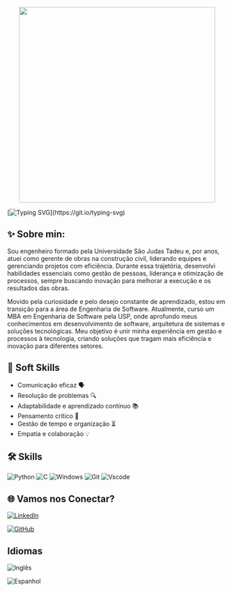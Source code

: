
 
<p align="center"><a href="#">
    <img align="center" width="450" src="https://i.postimg.cc/q7dCSgcC/Fabio-dos-Anjos.png" />
  </a>
  <span><a href="#">

  </a>
</p>
    

[![Typing SVG](https://readme-typing-svg.herokuapp.com/?color=ffffff&size=35&center=true&vCenter=true&width=1000&lines=Olá,+Seja+Bem-Vindo!+:%29;Hello,+Welcome!+:%29;)](https://git.io/typing-svg)


## ✨ Sobre min: 

Sou engenheiro formado pela Universidade São Judas Tadeu e, por anos, atuei como gerente de obras na construção civil, liderando equipes e gerenciando projetos com eficiência. Durante essa trajetória, desenvolvi habilidades essenciais como gestão de pessoas, liderança e otimização de processos, sempre buscando inovação para melhorar a execução e os resultados das obras.

Movido pela curiosidade e pelo desejo constante de aprendizado, estou em transição para a área de Engenharia de Software. Atualmente, curso um MBA em Engenharia de Software pela USP, onde aprofundo meus conhecimentos em desenvolvimento de software, arquitetura de sistemas e soluções tecnológicas. Meu objetivo é unir minha experiência em gestão e processos à tecnologia, criando soluções que tragam mais eficiência e inovação para diferentes setores.

## 🚀 Soft Skills
 
 - Comunicação eficaz 🗣️
 - Resolução de problemas 🔍
 - Adaptabilidade e aprendizado contínuo 📚
 - Pensamento crítico 🤔
 - Gestão de tempo e organização ⏳
 - Empatia e colaboração 💡

## 🛠️ Skills

 ![Python](https://img.shields.io/badge/python-3670A0?style=for-the-badge&logo=python&logoColor=ffdd54) ![C](https://img.shields.io/badge/C-00599C?style=for-the-badge&logo=c&logoColor=white) ![Windows](https://img.shields.io/badge/Windows-000?style=for-the-badge&logo=windows&logoColor=2CA5E0) ![Git](https://img.shields.io/badge/GIT-E44C30?style=for-the-badge&logo=git&logoColor=white) ![Vscode](https://img.shields.io/badge/Vscode-007ACC?style=for-the-badge&logo=visual-studio-code&logoColor=white)


## 🌐 Vamos nos Conectar?

[![LinkedIn](https://img.shields.io/badge/LinkedIn-0077B5?style=for-the-badge&logo=linkedin&logoColor=white)](https://www.linkedin.com/in/fabio-alves-costa-dos-anjos-a655a17b/)

[![GitHub](https://img.shields.io/badge/GitHub-0077B5?style=for-the-badge&logo=GitHub&logoColor=white)](https://github.com/FabioACAnjos/)



## Idiomas

![Inglês](https://img.shields.io/badge/Inglês-Intermediário-30A3DC?style=for-the-badge&logo=google-translate&logoColor=white)

![Espanhol](https://img.shields.io/badge/Espanhol-Básico-30A3DC?style=for-the-badge&logo=google-translate&logoColor=white)




